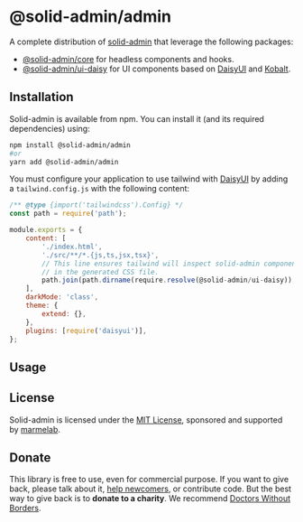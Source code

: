 # @solid-admin/admin

A complete distribution of [solid-admin](https://github.com/marmelab/solid-admin) that leverage the following packages:

- [@solid-admin/core](https://www.npmjs.com/package/@solid-admin/core) for headless components and hooks.
- [@solid-admin/ui-daisy](https://www.npmjs.com/package/@solid-admin/ui-daisy) for UI components based on [DaisyUI](https://daisyui.com/) and [Kobalt](https://kobalte.dev/).

## Installation

Solid-admin is available from npm. You can install it (and its required dependencies) using:

```sh
npm install @solid-admin/admin
#or
yarn add @solid-admin/admin
```

You must configure your application to use tailwind with [DaisyUI](https://daisyui.com/) by adding a `tailwind.config.js` with the following content:

```js
/** @type {import('tailwindcss').Config} */
const path = require('path');

module.exports = {
	content: [
		'./index.html',
		'./src/**/*.{js,ts,jsx,tsx}',
        // This line ensures tailwind will inspect solid-admin components for classes and include them
        // in the generated CSS file.
		path.join(path.dirname(require.resolve(@solid-admin/ui-daisy)), '**/*.(js|jsx)'),
	],
	darkMode: 'class',
	theme: {
		extend: {},
	},
	plugins: [require('daisyui')],
};
```

## Usage



## License

Solid-admin is licensed under the [MIT License](https://github.com/marmelab/solid-admin/blob/master/LICENSE.md), sponsored and supported by [marmelab](https://marmelab.com).

## Donate

This library is free to use, even for commercial purpose. If you want to give back, please talk about it, [help newcomers](https://stackoverflow.com/questions/tagged/solid-admin), or contribute code. But the best way to give back is to **donate to a charity**. We recommend [Doctors Without Borders](https://www.doctorswithoutborders.org/).
